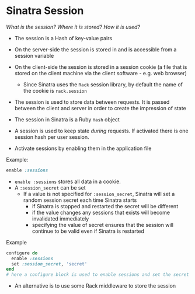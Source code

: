 # Sinatra Session

*What is the session? Where it is stored? How it is used?*

  * The session is a Hash of key-value pairs
  * On the server-side the session is stored in and is accessible from a session variable
  * On the client-side the session is stored in a session cookie (a file that is stored on the client machine via the client software - e.g. web browser)
    * Since Sinatra uses the `Rack` session library, by default the name of the cookie is `rack.session`
  * The session is used to store data between requests. It is passed between the client and server in order to create the impression of state

  * The session in Sinatra is a Ruby `Hash` object

  * A session is used to keep state *during* requests. If activated there is one session hash per user session.
  * Activate sessions by enabling them in the application file

Example:
```ruby
enable :sessions
```

  * `enable :sessions` stores all data in a cookie.
  * A `:session_secret` can be set
    * If a value is not specified for `:session_secret`, Sinatra will set a random session secret each time Sinatra starts
      * if Sinatra is stopped and restarted the secret will be different
      * if the value changes any sessions that exists will become invalidated immediately
      * specifying the value of secret ensures that the session will continue to be valid even if Sinatra is restarted

Example
```ruby
configure do
  enable :sessions
  set :session_secret, 'secret'
end
# here a configure block is used to enable sessions and set the secret
```
  * An alternative is to use some Rack middleware to store the session